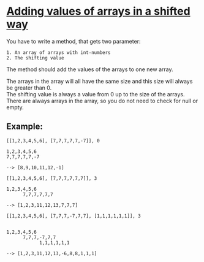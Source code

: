 # [Adding values of arrays in a shifted way](https://www.codewars.com/kata/adding-values-of-arrays-in-a-shifted-way "https://www.codewars.com/kata/57c7231c484cf9e6ac000090")

You have to write a method, that gets two parameter:

```
1. An array of arrays with int-numbers
2. The shifting value
```

The method should add the values of the arrays to one new array.

The arrays in the array will all have the same size and this size will always be greater than 0.<br>
The shifting value is always a value from 0 up to the size of the arrays.<br>
There are always arrays in the array, so you do not need to check for null or empty.<br>

## Example:
```
[[1,2,3,4,5,6], [7,7,7,7,7,-7]], 0

1,2,3,4,5,6
7,7,7,7,7,-7

--> [8,9,10,11,12,-1]
```

```
[[1,2,3,4,5,6], [7,7,7,7,7,7]], 3

1,2,3,4,5,6
      7,7,7,7,7,7

--> [1,2,3,11,12,13,7,7,7]
```

```
[[1,2,3,4,5,6], [7,7,7,-7,7,7], [1,1,1,1,1,1]], 3


1,2,3,4,5,6
      7,7,7,-7,7,7
            1,1,1,1,1,1

--> [1,2,3,11,12,13,-6,8,8,1,1,1]
```